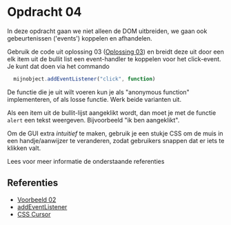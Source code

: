 # Opdracht 04
In deze opdracht gaan we niet alleen de DOM uitbreiden, we gaan ook gebeurtenissen ('events') koppelen en 
afhandelen.

Gebruik de code uit oplossing 03 ([Oplossing 03](../../solutions/opdracht03)) en breidt deze uit door 
een elk item uit de bullit list een event-handler te koppelen voor het click-event. Je kunt dat doen
via het commando
```javascript
  mijnobject.addEventListener("click", function)
```

De functie die je uit wilt voeren kun je als "anonymous function" implementeren, of als losse functie. Werk beide
varianten uit. 

Als een item uit de bullit-lijst aangeklikt wordt, dan moet je met de functie `alert` een tekst weergeven. Bijvoorbeeld
"ik ben aangeklikt".

Om de GUI extra *intuitief* te maken, gebruik je een stukje CSS om de muis in een handje/aanwijzer te veranderen,
zodat gebruikers snappen dat er iets te klikken valt.

Lees voor meer informatie de onderstaande referenties

## Referenties
  * [Voorbeeld 02](../../examples/Fase02/README.md)
  * [addEventListener](https://developer.mozilla.org/en-US/docs/Web/API/EventTarget/addEventListener)
  * [CSS Cursor](https://www.w3schools.com/cssref/pr_class_cursor.asp)